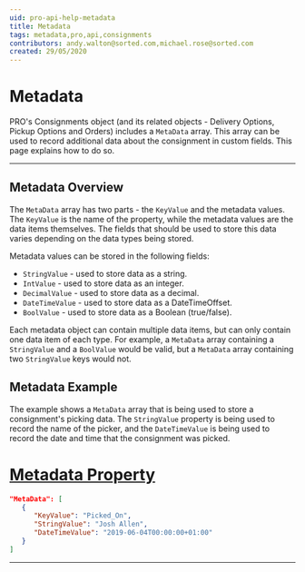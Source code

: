 ```yaml
---
uid: pro-api-help-metadata
title: Metadata
tags: metadata,pro,api,consignments
contributors: andy.walton@sorted.com,michael.rose@sorted.com
created: 29/05/2020
---
```

# Metadata

PRO's Consignments object (and its related objects - Delivery Options, Pickup Options and Orders) includes a `MetaData` array. This array can be used to record additional data about the consignment in custom fields. This page explains how to do so.

---

## Metadata Overview

The `MetaData` array has two parts - the `KeyValue` and the metadata values. The `KeyValue` is the name of the property, while the metadata values are the data items themselves. The fields that should be used to store this data varies depending on the data types being stored. 

Metadata values can be stored in the following fields:

* `StringValue` - used to store data as a string.
* `IntValue` - used to store data as an integer.
* `DecimalValue` - used to store data as a decimal.
* `DateTimeValue` - used to store data as a DateTimeOffset.
* `BoolValue` - used to store data as a Boolean (true/false).

Each metadata object can contain multiple data items, but can only contain one data item of each type. For example, a `MetaData` array containing a `StringValue` and a `BoolValue` would be valid, but a `MetaData` array containing two `StringValue` keys would not.

## Metadata Example

The example shows a `MetaData` array that is being used to store a consignment's picking data. The `StringValue` property is being used to record the name of the picker, and the `DateTimeValue` is being used to record the date and time that the consignment was picked.

# [Metadata Property](#tab/metadata-property)

```json
"MetaData": [
   {
      "KeyValue": "Picked_On",
      "StringValue": "Josh Allen",
      "DateTimeValue": "2019-06-04T00:00:00+01:00"
   }
]
```
---
